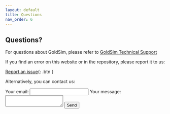 ```yaml
---
layout: default
title: Questions
nav_order: 6
---
```


## Questions?

For questions about GoldSim, please refer to [GoldSim Technical Support](https://www.goldsim.com/Web/Customers/Support/)

If you find an error on this website or in the repository, please report it to us:

[Report an issue](https://github.com/SergioCoboLopez/Workshop_ESA/issues/new){: .btn }

Alternatively, you can contact us:

<form action="https://formspree.io/f/mnqkjege" method="POST">
  <label>
    Your email:
    <input type="email" name="email">
  </label>
  <label>
    Your message:
    <textarea name="message"></textarea>
  </label>
  <!-- your other form fields go here -->
  <button type="submit">Send</button>
</form>
